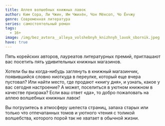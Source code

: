 ```yaml
---
title: Аллея волшебных книжных лавок
author: Ким Сора, Ли Чжин, Им Чжихён, Чон Мёнсоп, Чо Ёнчжу
genre: Современная литература
series: самостоятельный роман
tags:
  - 16+
image: /img/bez_avtora__alleya_volshebnyh_knizhnyh_lavok_sbornik.jpeg
have: true
---
```

Пять корейских авторов, лауреатов литературных премий, приглашают вас посетить пять удивительных книжных магазинов.

Хотели бы вы когда-нибудь заглянуть в книжный магазинчик, появившийся словно ниоткуда в переулке, который еще вчера пустовал? Или найти место, где продают «книгу дня», и узнать, какое у вас сегодня настроение? А может, поселиться в уютном книжном в качестве призрака? Если ваш ответ «да», то добро пожаловать на аллею волшебных книжных лавок!

Вы погрузитесь в атмосферу шелеста страниц, запаха старых или только что отпечатанных томов и уютного чтения с толикой волшебства, которого порой так не хватает в обычной жизни.